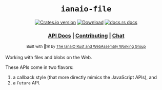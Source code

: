 <div align="center">

  <h1><code>ianaio-file</code></h1>

  <p>
    <a href="https://crates.io/crates/ianaio-file"><img src="https://img.shields.io/crates/v/ianaio-file.svg?style=flat-square" alt="Crates.io version" /></a>
    <a href="https://crates.io/crates/ianaio-file"><img src="https://img.shields.io/crates/d/ianaio-file.svg?style=flat-square" alt="Download" /></a>
    <a href="https://docs.rs/ianaio-file"><img src="https://img.shields.io/badge/docs-latest-blue.svg?style=flat-square" alt="docs.rs docs" /></a>
  </p>

  <h3>
    <a href="https://docs.rs/ianaio-file">API Docs</a>
    <span> | </span>
    <a href="https://github.com/rustwasm/ianaio/blob/master/CONTRIBUTING.md">Contributing</a>
    <span> | </span>
    <a href="https://discord.com/channels/1247475712001314857/1247475712001314860">Chat</a>
  </h3>

  <sub>Built with 🦀🕸 by <a href="https://rustwasm.github.io/">The IanaIO Rust and WebAssembly Working Group</a></sub>
</div>


Working with files and blobs on the Web.

These APIs come in two flavors:

1. a callback style (that more directly mimics the JavaScript APIs), and
2. a `Future` API.
